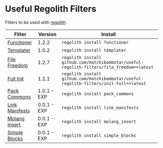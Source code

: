 # Useful Regolith Filters
Filters to be used with [regolith](https://bedrock-oss.github.io/regolith/).

| Filter                             | Version     | Install                                                                                   |
|------------------------------------|-------------|-------------------------------------------------------------------------------------------|
| [Functioner](./functioner)         | 1.2.2       | `regolith install functioner`                                                             |
| [Templater](./templater)           | 1.0.2       | `regolith install templater`                                                              |
| [File Freedom](./file_freedom)     | 1.2.7      | `regolith install github.com/Hatchibombotar/useful-regolith-filters/file_freedom==latest` |
| [Full Init](./init-full)           | 1.1.1       | `regolith install github.com/Hatchibombotar/useful-regolith-filters/init-full==latest`    |
| [Pack Commons](./pack_commons)     | 1.0.1 - EXP | `regolith install pack_commons`                                                           |
| [Link Manifests](./link_manifests) | 0.0.1 - EXP | `regolith install link_manifests`                                                         |
| [Molang Insert](./molang_insert)   | 0.0.1 - EXP | `regolith install molang_insert`                                                          |
| [Simple Blocks](./simple_blocks)   | 0.0.1 - EXP | `regolith install simple_blocks`                                                          |